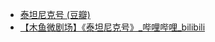 - [泰坦尼克号 (豆瓣)](https://movie.douban.com/subject/1292722/)
- [【木鱼微剧场】《泰坦尼克号》_哔哩哔哩_bilibili](https://www.bilibili.com/video/BV1as411C7BQ/)
